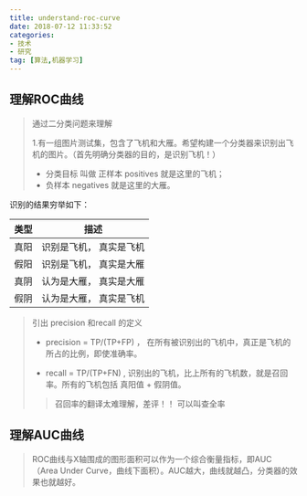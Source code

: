 ```yaml
---
title: understand-roc-curve
date: 2018-07-12 11:33:52
categories: 
- 技术
- 研究
tag: [算法,机器学习]
---
```



## 理解ROC曲线
> 通过二分类问题来理解
>
>   1.有一组图片测试集，包含了飞机和大雁。希望构建一个分类器来识别出飞机的图片。（首先明确分类器的目的，是识别飞机！）
> * 分类目标 叫做 正样本  positives 就是这里的飞机；
> * 负样本  negatives 就是这里的大雁。

识别的结果穷举如下：

类型 | 描述 
---|---
真阳|识别是飞机， 真实是飞机
假阳|识别是飞机， 真实是大雁
真阴|认为是大雁， 真实是大雁
假阴|认为是大雁， 真实是飞机

> 引出 precision 和recall 的定义
>
> * precision = TP/(TP+FP)   ， 在所有被识别出的飞机中，真正是飞机的所占的比例，即使准确率。
>
> * recall = TP/(TP+FN) ,  识别出的飞机，比上所有的飞机数，就是召回率。所有的飞机包括 真阳值 + 假阴值。
>
> >  召回率的翻译太难理解，差评！！   可以叫查全率

## 理解AUC曲线
> ROC曲线与X轴围成的图形面积可以作为一个综合衡量指标，即AUC（Area Under Curve，曲线下面积）。AUC越大，曲线就越凸，分类器的效果也就越好。